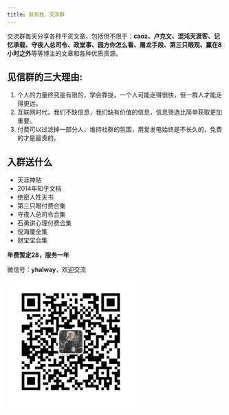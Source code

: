 ```yaml
---
title: 联系我，交流群
---
```


交流群每天分享各种干货文章，包括但不限于：**caoz、卢克文、混沌天涯客、记忆承载、守夜人总司令、政堂事、园方你怎么看、屠龙手段、第三只眼观、赢在8小时之外**等等博主的文章和各种优质资源。

## 见信群的三大理由:
1. 个人的力量终究是有限的，学会靠拢，一个人可能走得很快，但一群人才能走得更远。
2. 互联网时代，我们不缺信息，我们缺有价值的信息，信息筛选比简单获取更加重要。
3. 付费可以过滤掉一部分人，维持社群的氛围，用爱发电始终是不长久的，免费的才是最贵的。

## 入群送什么
- 天涯神贴
- 2014年知乎文档
- 绝密人性天书
- 第三只眼付费合集
- 守夜人总司令合集
- 石勇讲心理付费合集
- 倪海厦全集
- 财宝宝合集


**年费暂定28，服务一年**

微信号：**yhalway**，欢迎交流

<img src="../.vuepress/public/wechat.jpg" width = "300" height = "300" alt="图片名称" align=center />
